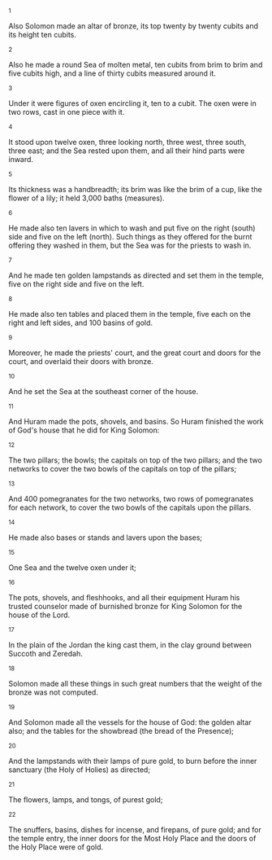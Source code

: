 <sup>1</sup> 

Also Solomon made an altar of bronze, its top twenty by twenty cubits and its height ten cubits. 

<sup>2</sup> 

Also he made a round Sea of molten metal, ten cubits from brim to brim and five cubits high, and a line of thirty cubits measured around it. 

<sup>3</sup> 

Under it were figures of oxen encircling it, ten to a cubit. The oxen were in two rows, cast in one piece with it. 

<sup>4</sup> 

It stood upon twelve oxen, three looking north, three west, three south, three east; and the Sea rested upon them, and all their hind parts were inward. 

<sup>5</sup> 

Its thickness was a handbreadth; its brim was like the brim of a cup, like the flower of a lily; it held 3,000 baths (measures). 

<sup>6</sup> 

He made also ten lavers in which to wash and put five on the right (south) side and five on the left (north). Such things as they offered for the burnt offering they washed in them, but the Sea was for the priests to wash in. 

<sup>7</sup> 

And he made ten golden lampstands as directed and set them in the temple, five on the right side and five on the left. 

<sup>8</sup> 

He made also ten tables and placed them in the temple, five each on the right and left sides, and 100 basins of gold. 

<sup>9</sup> 

Moreover, he made the priests' court, and the great court and doors for the court, and overlaid their doors with bronze. 

<sup>10</sup> 

And he set the Sea at the southeast corner of the house. 

<sup>11</sup> 

And Huram made the pots, shovels, and basins. So Huram finished the work of God's house that he did for King Solomon: 

<sup>12</sup> 

The two pillars; the bowls; the capitals on top of the two pillars; and the two networks to cover the two bowls of the capitals on top of the pillars; 

<sup>13</sup> 

And 400 pomegranates for the two networks, two rows of pomegranates for each network, to cover the two bowls of the capitals upon the pillars. 

<sup>14</sup> 

He made also bases or stands and lavers upon the bases; 

<sup>15</sup> 

One Sea and the twelve oxen under it; 

<sup>16</sup> 

The pots, shovels, and fleshhooks, and all their equipment Huram his trusted counselor made of burnished bronze for King Solomon for the house of the Lord. 

<sup>17</sup> 

In the plain of the Jordan the king cast them, in the clay ground between Succoth and Zeredah. 

<sup>18</sup> 

Solomon made all these things in such great numbers that the weight of the bronze was not computed. 

<sup>19</sup> 

And Solomon made all the vessels for the house of God: the golden altar also; and the tables for the showbread (the bread of the Presence); 

<sup>20</sup> 

And the lampstands with their lamps of pure gold, to burn before the inner sanctuary (the Holy of Holies) as directed; 

<sup>21</sup> 

The flowers, lamps, and tongs, of purest gold; 

<sup>22</sup> 

The snuffers, basins, dishes for incense, and firepans, of pure gold; and for the temple entry, the inner doors for the Most Holy Place and the doors of the Holy Place were of gold.